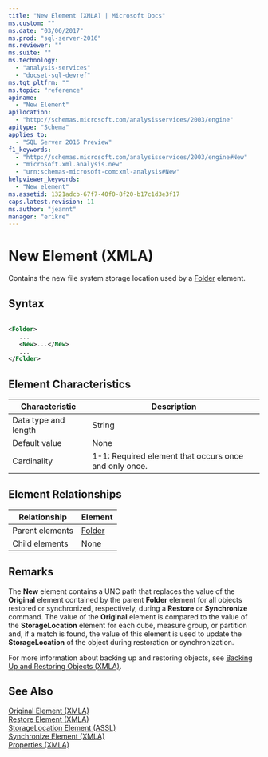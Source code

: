 ```yaml
---
title: "New Element (XMLA) | Microsoft Docs"
ms.custom: ""
ms.date: "03/06/2017"
ms.prod: "sql-server-2016"
ms.reviewer: ""
ms.suite: ""
ms.technology: 
  - "analysis-services"
  - "docset-sql-devref"
ms.tgt_pltfrm: ""
ms.topic: "reference"
apiname: 
  - "New Element"
apilocation: 
  - "http://schemas.microsoft.com/analysisservices/2003/engine"
apitype: "Schema"
applies_to: 
  - "SQL Server 2016 Preview"
f1_keywords: 
  - "http://schemas.microsoft.com/analysisservices/2003/engine#New"
  - "microsoft.xml.analysis.new"
  - "urn:schemas-microsoft-com:xml-analysis#New"
helpviewer_keywords: 
  - "New element"
ms.assetid: 1321adcb-67f7-40f0-8f20-b17c1d3e3f17
caps.latest.revision: 11
ms.author: "jeannt"
manager: "erikre"
---
```

# New Element (XMLA)
  Contains the new file system storage location used by a [Folder](../../../analysis-services/xmla/xml-elements-properties/folder-element-xmla.md) element.  
  
## Syntax  
  
```xml  
  
<Folder>  
   ...  
   <New>...</New>  
   ...  
</Folder>  
```  
  
## Element Characteristics  
  
|Characteristic|Description|  
|--------------------|-----------------|  
|Data type and length|String|  
|Default value|None|  
|Cardinality|1-1: Required element that occurs once and only once.|  
  
## Element Relationships  
  
|Relationship|Element|  
|------------------|-------------|  
|Parent elements|[Folder](../../../analysis-services/xmla/xml-elements-properties/folder-element-xmla.md)|  
|Child elements|None|  
  
## Remarks  
 The **New** element contains a UNC path that replaces the value of the **Original** element contained by the parent **Folder** element for all objects restored or synchronized, respectively, during a **Restore** or **Synchronize** command. The value of the **Original** element is compared to the value of the **StorageLocation** element for each cube, measure group, or partition and, if a match is found, the value of this element is used to update the **StorageLocation** of the object during restoration or synchronization.  
  
 For more information about backing up and restoring objects, see [Backing Up and Restoring Objects (XMLA)](../../../analysis-services/multidimensional-models-scripting-language-assl-xmla/backing-up-restoring-and-synchronizing-databases-xmla.md).  
  
## See Also  
 [Original Element &#40;XMLA&#41;](../../../analysis-services/xmla/xml-elements-properties/original-element-xmla.md)   
 [Restore Element &#40;XMLA&#41;](../../../analysis-services/xmla/xml-elements-commands/restore-element-xmla.md)   
 [StorageLocation Element &#40;ASSL&#41;](../../../analysis-services/scripting/properties/storagelocation-element-assl.md)   
 [Synchronize Element &#40;XMLA&#41;](../../../analysis-services/xmla/xml-elements-commands/synchronize-element-xmla.md)   
 [Properties &#40;XMLA&#41;](../../../analysis-services/xmla/xml-elements-properties/xml-elements-properties.md)  
  
  